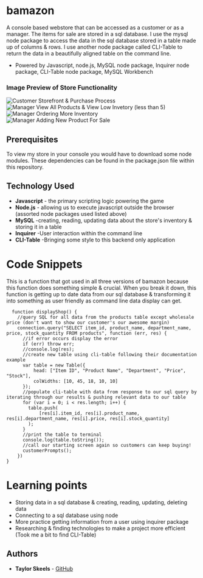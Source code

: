 # bamazon

A console based webstore that can be accessed as a customer or as a manager. The items for sale are stored in a sql database. I use the mysql node package to access the data in the sql database stored in a table made up of columns & rows. I use another node package called CLI-Table to return the data in a beautifully aligned table on the command line.

* Powered by Javascript, node.js, MySQL node package, Inquirer node package, CLI-Table node package, MySQL Workbench



### Image Preview of Store Functionality
<!-- take a picture of the image and add it into the readme  -->
![Customer Storefront & Purchase Process](https://i.imgur.com/t4GVQan.png)
![Manager View All Products & View Low Invetory (less than 5)](https://i.imgur.com/lLl7XqC.png)
![Manager Ordering More Inventory](https://i.imgur.com/xEaUyid.png)
![Manager Adding New Product For Sale](https://i.imgur.com/0UutQrH.png)

## Prerequisites

To view my store in your console you would have to download some node modules. These dependencies can be found in the package.json file within this repository.

## Technology Used

* **Javascript** - the primary scripting logic powering the game
* **Node.js** - allowing us to execute javascript outside the browser (assorted node packages used listed above)
* **MySQL** -creating, reading, updating data about the store's inventory & storing it in a table
* **Inquirer** -User interaction within the command line
* **CLI-Table** -Bringing some style to this backend only application

# Code Snippets
<!-- put snippets of code inside ``` ``` so it will look like code -->
<!-- if you want to put blockquotes use a > -->

This is a function that got used in all three versions of bamazon because this function does something simple & crucial. When you break it down, this function is getting up to date data from our sql database & transforming it into something as user friendly as command line data display can get.

```
  function displayShop() {
    //query SQL for all data from the products table except wholesale price (don't want to show our customer's our awesome margin)
    connection.query("SELECT item_id, product_name, department_name, price, stock_quantity FROM products", function (err, res) {
      //if error occurs display the error
      if (err) throw err;
      //console.log(res); 
      //create new table using cli-table following their documentation example
      var table = new Table({
          head: ["Item ID", "Product Name", "Department", "Price", "Stock"],
          colWidths: [10, 45, 18, 10, 10]
      });
      //populate cli-table with data from response to our sql query by iterating through our results & pushing relevant data to our table
      for (var i = 0; i < res.length; i++) {
        table.push(
            [res[i].item_id, res[i].product_name, res[i].department_name, res[i].price, res[i].stock_quantity]
        );
      }
      //print the table to terminal
      console.log(table.toString());
      //call our starting screen again so customers can keep buying!
      customerPrompts();
    })
}

```

# Learning points
<!-- Learning points where you would write what you thought was helpful -->
* Storing data in a sql database & creating, reading, updating, deleting data
* Connecting to a sql database using node
* More practice getting information from a user using inquirer package
* Researching & finding technologies to make a project more efficient (Took me a bit to find CLI-Table)


## Authors

* **Taylor Skeels** - [GitHub](https://github.com/skeeis)
